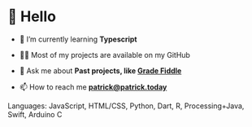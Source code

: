 # 👋 Hello

- 🌱 I’m currently learning **Typescript**

- 👨‍💻 Most of my projects are available on my GitHub

- 💬 Ask me about **Past projects, like [Grade Fiddle](https://phultquist.github.io/gradefiddle)**

- 📫 How to reach me **patrick@patrick.today**

Languages: JavaScript, HTML/CSS, Python, Dart, R, Processing+Java, Swift, Arduino C

